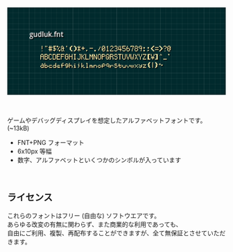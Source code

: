 <br />

![gudluk](./cover.png)

<br />

ゲームやデバッグディスプレイを想定したアルファベットフォントです。(~13kB)

* FNT+PNG フォーマット
* 6x10px 等幅
* 数字、アルファベットといくつかのシンボルが入っています

<br />

## ライセンス

これらのフォントはフリー (自由な) ソフトウエアです。<br />
あらゆる改変の有無に関わらず、また商業的な利用であっても、<br />
自由にご利用、複製、再配布することができますが、全て無保証とさせていただきます。

<br />
